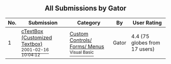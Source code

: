﻿<div align="center">

## All Submissions by Gator

</div>

No.  | Submission | Category | By   | User Rating
---- | ---------- | -------- | ---- | -----------
1 | [cTextBox \(Customized Textbox\)<br /><sup>2001-02-16 10:04:12</sup>](https://github.com/Planet-Source-Code/gator-ctextbox-customized-textbox__1-21062) | [Custom Controls/ Forms/  Menus<br /><sup>Visual Basic</sup>](../ByCategory/custom-controls-forms-menus__1-4.md) | Gator | 4.4 (75 globes from 17 users)
